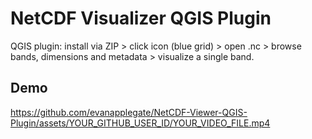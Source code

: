 # NetCDF Visualizer QGIS Plugin
QGIS plugin: install via ZIP > click icon (blue grid) > open .nc > browse bands, dimensions and metadata > visualize a single band.

## Demo
https://github.com/evanapplegate/NetCDF-Viewer-QGIS-Plugin/assets/YOUR_GITHUB_USER_ID/YOUR_VIDEO_FILE.mp4
